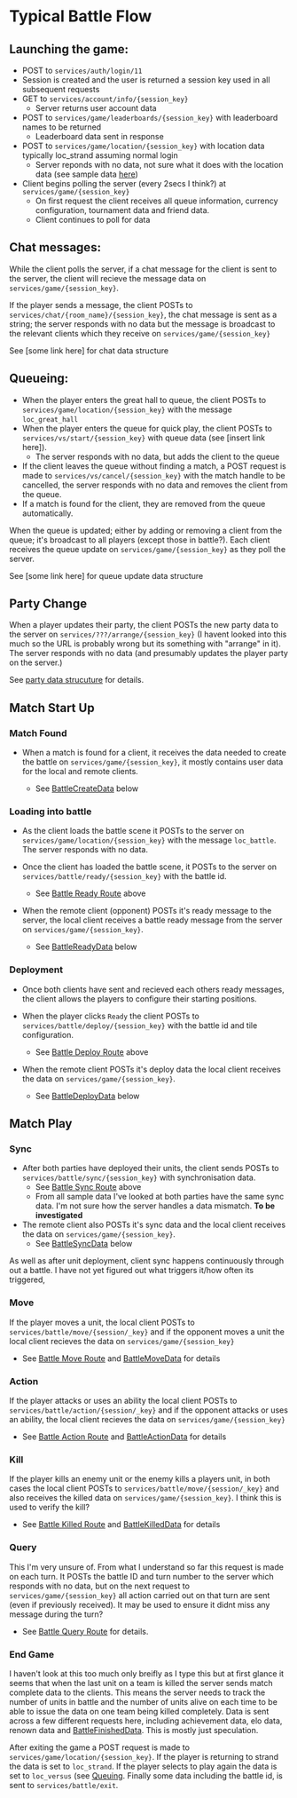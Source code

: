 # Typical Battle Flow

## Launching the game:
- POST to `services/auth/login/11`
- Session is created and the user is returned a session key used in all subsequent requests
- GET to `services/account/info/{session_key}`
  - Server returns user account data
- POST to `services/game/leaderboards/{session_key}` with leaderboard names to be returned
  - Leaderboard data sent in response
- POST to `services/game/location/{session_key}` with location data typically loc_strand assuming normal login
  - Server reponds with no data, not sure what it does with the location data (see sample data [here](../data/first.json))
- Client begins polling the server (every 2secs I think?) at `services/game/{session_key}`
  - On first request the client receives all queue information, currency configuration, tournament data and friend data.
  - Client continues to poll for data

## Chat messages:
While the client polls the server, if a chat message for the client is sent to the server, the client will recieve the message data on `services/game/{session_key}`.


If the player sends a message, the client POSTs to `services/chat/{room_name}/{session_key}`, the chat message is sent as a string; the server responds with no data but the message is broadcast to the relevant clients which they receive on `services/game/{session_key}`

See [some link here] for chat data structure

## Queueing:

- When the player enters the great hall to queue, the client POSTs to `services/game/location/{session_key}` with the message `loc_great_hall`
- When the player enters the queue for quick play, the client POSTs to `services/vs/start/{session_key}` with queue data (see [insert link here]).
  - The server responds with no data, but adds the client to the queue
- If the client leaves the queue without finding a match, a POST request is made to `services/vs/cancel/{session_key}` with the match handle to be cancelled, the server responds with no data and removes the client from the queue.
- If a match is found for the client, they are removed from the queue automatically.

When the queue is updated; either by adding or removing a client from the queue; it's broadcast to all players (except those in battle?). Each client receives the queue update on `services/game/{session_key}` as they poll the server.

See [some link here] for queue update data structure

## Party Change
When a player updates their party, the client POSTs the new party data to the server on `services/???/arrange/{session_key}` (I havent looked into this much so the URL is probably wrong but its something with "arrange" in it). The server responds with no data (and presumably updates the player party on the server.)

See [party data strucuture](./dataStructures.md#party) for details.

## Match Start Up

### Match Found
- When a match is found for a client, it receives the data needed to create the battle on `services/game/{session_key}`, it mostly contains user data for the local and remote clients. 

  - See [BattleCreateData](./dataStructures.md#battlecreatedata) below

### Loading into battle
- As the client loads the battle scene it POSTs to the server on `services/game/location/{session_key}` with the message `loc_battle`. The server responds with no data.

- Once the client has loaded the battle scene, it POSTs to the server on `services/battle/ready/{session_key}` with the battle id. 
  - See [Battle Ready Route](./serverEndpoints.md#battle-ready-route) above

- When the remote client (opponent) POSTs it's ready message to the server, the local client receives a battle ready message from the server on `services/game/{session_key}`.
  - See [BattleReadyData](./dataStructures.md#battlereadydata) below

### Deployment
- Once both clients have sent and recieved each others ready messages, the client allows the players to configure their starting positions.

- When the player clicks `Ready` the client POSTs to `services/battle/deploy/{session_key}` with the battle id and tile configuration.
  - See [Battle Deploy Route](./serverEndpoints.md#battle-deploy-route) above

- When the remote client POSTs it's deploy data the local client receives the data on `services/game/{session_key}`.
  - See [BattleDeployData](./dataStructures.md#battledeploydata) below


## Match Play
### Sync
- After both parties have deployed their units, the client sends POSTs to `services/battle/sync/{session_key}` with synchronisation data.
  - See [Battle Sync Route](./serverEndpoints.md#battle-sync-route) above
  - From all sample data I've looked at both parties have the same sync data. I'm not sure how the server handles a data mismatch. **To be investigated**
- The remote client also POSTs it's sync data and the local client receives the data on `services/game/{session_key}`.
  - See [BattleSyncData](./dataStructures.md#battlesyncdata) below

As well as after unit deployment, client sync happens continuously through out a battle. I have not yet figured out what triggers it/how often its triggered,
### Move
If the player moves a unit, the local client POSTs to `services/battle/move/{session/_key}` and if the opponent moves a unit the local client recieves the data on `services/game/{session_key}`
  - See [Battle Move Route](./serverEndpoints.md#battle-move-route) and [BattleMoveData](./dataStructures.md#wip) for details
### Action 
If the player attacks or uses an ability the local client POSTs to `services/battle/action/{session/_key}` and if the opponent attacks or uses an ability, the local client recieves the data on `services/game/{session_key}`
  - See [Battle Action Route](./serverEndpoints.md#battle-action-route) and [BattleActionData](./dataStructures.md#wip) for details
### Kill
If the player kills an enemy unit or the enemy kills a players unit, in both cases the local client POSTs to `services/battle/move/{session/_key}` and also receives the killed data on `services/game/{session_key}`. I think this is used to verify the kill?
  - See [Battle Killed Route](./serverEndpoints.md#battle-killed-route) and [BattleKilledData](./dataStructures.md#wip) for details
### Query
This I'm very unsure of. From what I understand so far this request is made on each turn. It POSTs the battle ID and turn number to the server which responds with no data, but on the next request to `services/game/{session_key}` all action carried out on that turn are sent (even if previously received). It may be used to ensure it didnt miss any message during the turn?
  - See [Battle Query Route](./serverEndpoints.md#battle-query-route) for details.
### End Game
I haven't look at this too much only breifly as I type this but at first glance it seems that when the last unit on a team is killed the server sends match complete data to the clients. This means the server needs to track the number of units in battle and the number of units alive on each time to be able to issue the data on one team being killed completely. Data is sent across a few different requests here, including achievement data, elo data, renown data and [BattleFinishedData](./dataStructures.md#wip). This is mostly just speculation.

After exiting the game a POST request is made to `services/game/location/{session_key}`. If the player is returning to strand the data is set to `loc_strand`. If the player selects to play again the data is set to `loc_versus` (see [Queuing](#queueing). Finally some data including the battle id, is sent to `services/battle/exit`.